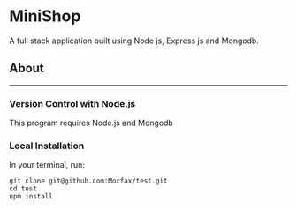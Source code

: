 # MiniShop
A full stack application built using Node js, Express js and Mongodb.

## About

---

### Version Control with Node.js
This program requires Node.js and Mongodb

### Local Installation
In your terminal, run:
```
git clone git@github.com:Morfax/test.git
cd test
npm install
```